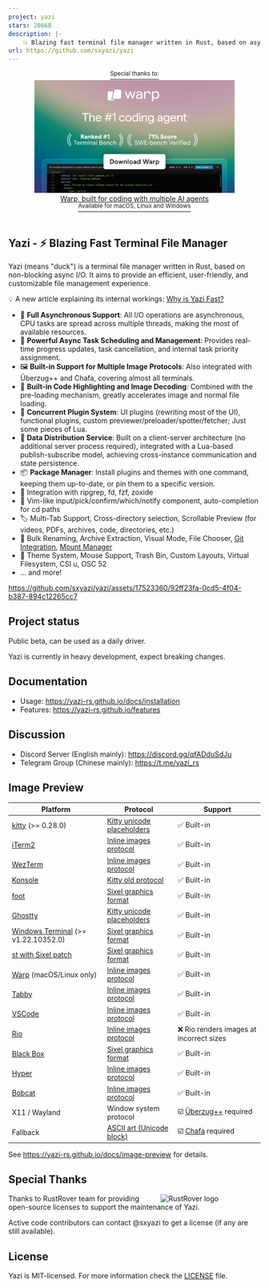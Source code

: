 ```yaml
---
project: yazi
stars: 28668
description: |-
    💥 Blazing fast terminal file manager written in Rust, based on async I/O.
url: https://github.com/sxyazi/yazi
---
```


<div align="center">
	<a href="https://go.warp.dev/yazi" target="_blank">
		<sup>Special thanks to:</sup>
		<br>
		<img alt="Warp sponsorship" width="400" src="https://github.com/warpdotdev/brand-assets/blob/main/Github/Sponsor/Warp-Github-LG-02.png">
		<br>
		<h>Warp, built for coding with multiple AI agents</b>
		<br>
		<sup>Available for macOS, Linux and Windows</sup>
	</a>
</div>

<br>

## Yazi - ⚡️ Blazing Fast Terminal File Manager

Yazi (means "duck") is a terminal file manager written in Rust, based on non-blocking async I/O. It aims to provide an efficient, user-friendly, and customizable file management experience.

💡 A new article explaining its internal workings: [Why is Yazi Fast?](https://yazi-rs.github.io/blog/why-is-yazi-fast)

- 🚀 **Full Asynchronous Support**: All I/O operations are asynchronous, CPU tasks are spread across multiple threads, making the most of available resources.
- 💪 **Powerful Async Task Scheduling and Management**: Provides real-time progress updates, task cancellation, and internal task priority assignment.
- 🖼️ **Built-in Support for Multiple Image Protocols**: Also integrated with Überzug++ and Chafa, covering almost all terminals.
- 🌟 **Built-in Code Highlighting and Image Decoding**: Combined with the pre-loading mechanism, greatly accelerates image and normal file loading.
- 🔌 **Concurrent Plugin System**: UI plugins (rewriting most of the UI), functional plugins, custom previewer/preloader/spotter/fetcher; Just some pieces of Lua.
- 📡 **Data Distribution Service**: Built on a client-server architecture (no additional server process required), integrated with a Lua-based publish-subscribe model, achieving cross-instance communication and state persistence.
- 📦 **Package Manager**: Install plugins and themes with one command, keeping them up-to-date, or pin them to a specific version.
- 🧰 Integration with ripgrep, fd, fzf, zoxide
- 💫 Vim-like input/pick/confirm/which/notify component, auto-completion for cd paths
- 🏷️ Multi-Tab Support, Cross-directory selection, Scrollable Preview (for videos, PDFs, archives, code, directories, etc.)
- 🔄 Bulk Renaming, Archive Extraction, Visual Mode, File Chooser, [Git Integration](https://github.com/yazi-rs/plugins/tree/main/git.yazi), [Mount Manager](https://github.com/yazi-rs/plugins/tree/main/mount.yazi)
- 🎨 Theme System, Mouse Support, Trash Bin, Custom Layouts, Virtual Filesystem, CSI u, OSC 52
- ... and more!

https://github.com/sxyazi/yazi/assets/17523360/92ff23fa-0cd5-4f04-b387-894c12265cc7

## Project status

Public beta, can be used as a daily driver.

Yazi is currently in heavy development, expect breaking changes.

## Documentation

- Usage: https://yazi-rs.github.io/docs/installation
- Features: https://yazi-rs.github.io/features

## Discussion

- Discord Server (English mainly): https://discord.gg/qfADduSdJu
- Telegram Group (Chinese mainly): https://t.me/yazi_rs

## Image Preview

| Platform                                                                     | Protocol                               | Support                                  |
| ---------------------------------------------------------------------------- | -------------------------------------- | ---------------------------------------- |
| [kitty](https://github.com/kovidgoyal/kitty) (>= 0.28.0)                     | [Kitty unicode placeholders][kgp]      | ✅ Built-in                              |
| [iTerm2](https://iterm2.com)                                                 | [Inline images protocol][iip]          | ✅ Built-in                              |
| [WezTerm](https://github.com/wez/wezterm)                                    | [Inline images protocol][iip]          | ✅ Built-in                              |
| [Konsole](https://invent.kde.org/utilities/konsole)                          | [Kitty old protocol][kgp-old]          | ✅ Built-in                              |
| [foot](https://codeberg.org/dnkl/foot)                                       | [Sixel graphics format][sixel]         | ✅ Built-in                              |
| [Ghostty](https://github.com/ghostty-org/ghostty)                            | [Kitty unicode placeholders][kgp]      | ✅ Built-in                              |
| [Windows Terminal](https://github.com/microsoft/terminal) (>= v1.22.10352.0) | [Sixel graphics format][sixel]         | ✅ Built-in                              |
| [st with Sixel patch](https://github.com/bakkeby/st-flexipatch)              | [Sixel graphics format][sixel]         | ✅ Built-in                              |
| [Warp](https://www.warp.dev) (macOS/Linux only)                              | [Inline images protocol][iip]          | ✅ Built-in                              |
| [Tabby](https://github.com/Eugeny/tabby)                                     | [Inline images protocol][iip]          | ✅ Built-in                              |
| [VSCode](https://github.com/microsoft/vscode)                                | [Inline images protocol][iip]          | ✅ Built-in                              |
| [Rio](https://github.com/raphamorim/rio)                                     | [Inline images protocol][iip]          | ❌ Rio renders images at incorrect sizes |
| [Black Box](https://gitlab.gnome.org/raggesilver/blackbox)                   | [Sixel graphics format][sixel]         | ✅ Built-in                              |
| [Hyper](https://github.com/vercel/hyper)                                     | [Inline images protocol][iip]          | ✅ Built-in                              |
| [Bobcat](https://github.com/ismail-yilmaz/Bobcat)                            | [Inline images protocol][iip]          | ✅ Built-in                              |
| X11 / Wayland                                                                | Window system protocol                 | ☑️ [Überzug++][ueberzug] required        |
| Fallback                                                                     | [ASCII art (Unicode block)][ascii-art] | ☑️ [Chafa][chafa] required               |

See https://yazi-rs.github.io/docs/image-preview for details.

<!-- Protocols -->

[kgp]: https://sw.kovidgoyal.net/kitty/graphics-protocol/#unicode-placeholders
[kgp-old]: https://github.com/sxyazi/yazi/blob/main/yazi-adapter/src/drivers/kgp_old.rs
[iip]: https://iterm2.com/documentation-images.html
[sixel]: https://www.vt100.net/docs/vt3xx-gp/chapter14.html
[ascii-art]: https://en.wikipedia.org/wiki/ASCII_art

<!-- Dependencies -->

[ueberzug]: https://github.com/jstkdng/ueberzugpp
[chafa]: https://hpjansson.org/chafa/

## Special Thanks

<img alt="RustRover logo" align="right" width="200" src="https://resources.jetbrains.com/storage/products/company/brand/logos/RustRover.svg">

Thanks to RustRover team for providing open-source licenses to support the maintenance of Yazi.

Active code contributors can contact @sxyazi to get a license (if any are still available).

## License

Yazi is MIT-licensed. For more information check the [LICENSE](LICENSE) file.

